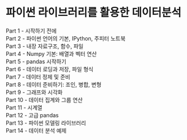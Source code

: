 # 파이썬 라이브러리를 활용한 데이터분석
Part 1 - 시작하기 전에  
Part 2 - 파이썬 언어의 기본, IPython, 주피터 노트북  
Part 3 - 내장 자료구조, 함수, 파일  
Part 4 - Numpy 기본: 배열과 벡터 연산  
Part 5 - pandas 시작하기  
Part 6 - 데이터 로딩과 저장, 파일 형식  
Part 7 - 데이터 정제 및 준비  
Part 8 - 데이터 준비하기: 조인, 병합, 변형  
Part 9 - 그래프와 시각화  
Part 10 - 데이터 집계와 그룹 연산  
Part 11 - 시계열  
Part 12 - 고급 pandas  
Part 13 - 파이썬 모델링 라이브러리  
Part 14 - 데이터 분석 예제  

